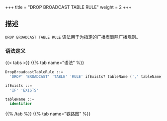 +++
title = "DROP BROADCAST TABLE RULE"
weight = 2
+++

## 描述

`DROP BROADCAST TABLE RULE` 语法用于为指定的广播表删除广播规则。

### 语法定义

{{< tabs >}}
{{% tab name="语法" %}}
```sql
DropBroadcastTableRule ::=
  'DROP' 'BROADCAST' 'TABLE' 'RULE' ifExists? tableName (',' tableName)* 

ifExists ::=
  'IF' 'EXISTS'

tableName ::=
  identifier
```
{{% /tab %}}
{{% tab name="铁路图" %}}
<iframe frameborder="0" name="diagram" id="diagram" width="100%" height="100%"></iframe>
{{% /tab %}}
{{< /tabs >}}

### 补充说明

- `tableName` 可使用已经存在的广播规则的表；
- `ifExists` 子句用于避免 `Broadcast rule not exists` 错误。

### 示例

- 为指定广播表删除广播规则
 
```sql
DROP BROADCAST TABLE RULE t_province, t_city;
```

- 使用 `ifExists` 子句为广播表删除广播规则

```sql
DROP BROADCAST TABLE RULE IF EXISTS t_province, t_city;
```

### 保留字

`DROP`、`BROADCAST`、`TABLE`、`RULE`

### 相关链接

- [保留字](/cn/user-manual/shardingsphere-proxy/distsql/syntax/reserved-word/)